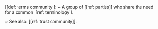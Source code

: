 [[def: terms community]]:
~ A group of [[ref: parties]] who share the need for a common [[ref: terminology]].

~ See also: [[ref: trust community]].


